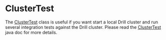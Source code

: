 # ClusterTest

The [ClusterTest](../../exec/java-exec/src/test/java/org/apache/drill/test/ClusterTest.java) class is useful if you want start a local Drill cluster and run several integration 
tests against the Drill cluster. Please read the [ClusterTest](../../exec/java-exec/src/test/java/org/apache/drill/test/ClusterTest.java) java doc for more details.